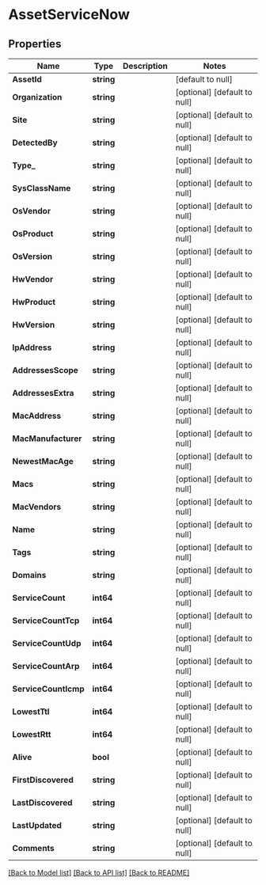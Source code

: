 # AssetServiceNow

## Properties
Name | Type | Description | Notes
------------ | ------------- | ------------- | -------------
**AssetId** | **string** |  | [default to null]
**Organization** | **string** |  | [optional] [default to null]
**Site** | **string** |  | [optional] [default to null]
**DetectedBy** | **string** |  | [optional] [default to null]
**Type_** | **string** |  | [optional] [default to null]
**SysClassName** | **string** |  | [optional] [default to null]
**OsVendor** | **string** |  | [optional] [default to null]
**OsProduct** | **string** |  | [optional] [default to null]
**OsVersion** | **string** |  | [optional] [default to null]
**HwVendor** | **string** |  | [optional] [default to null]
**HwProduct** | **string** |  | [optional] [default to null]
**HwVersion** | **string** |  | [optional] [default to null]
**IpAddress** | **string** |  | [optional] [default to null]
**AddressesScope** | **string** |  | [optional] [default to null]
**AddressesExtra** | **string** |  | [optional] [default to null]
**MacAddress** | **string** |  | [optional] [default to null]
**MacManufacturer** | **string** |  | [optional] [default to null]
**NewestMacAge** | **string** |  | [optional] [default to null]
**Macs** | **string** |  | [optional] [default to null]
**MacVendors** | **string** |  | [optional] [default to null]
**Name** | **string** |  | [optional] [default to null]
**Tags** | **string** |  | [optional] [default to null]
**Domains** | **string** |  | [optional] [default to null]
**ServiceCount** | **int64** |  | [optional] [default to null]
**ServiceCountTcp** | **int64** |  | [optional] [default to null]
**ServiceCountUdp** | **int64** |  | [optional] [default to null]
**ServiceCountArp** | **int64** |  | [optional] [default to null]
**ServiceCountIcmp** | **int64** |  | [optional] [default to null]
**LowestTtl** | **int64** |  | [optional] [default to null]
**LowestRtt** | **int64** |  | [optional] [default to null]
**Alive** | **bool** |  | [optional] [default to null]
**FirstDiscovered** | **string** |  | [optional] [default to null]
**LastDiscovered** | **string** |  | [optional] [default to null]
**LastUpdated** | **string** |  | [optional] [default to null]
**Comments** | **string** |  | [optional] [default to null]

[[Back to Model list]](../README.md#documentation-for-models) [[Back to API list]](../README.md#documentation-for-api-endpoints) [[Back to README]](../README.md)

